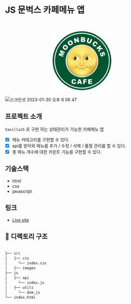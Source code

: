 # JS 문벅스 카페메뉴 앱
<br/>
<p align="middle">
  <img width="200px;" src="./src/images/moonbucks.png"/>
</p>
<img width="1732" alt="스크린샷 2023-01-30 오후 6 06 47" src="https://user-images.githubusercontent.com/77972977/215433884-f16fd1b3-0cde-4c3e-8dce-779a8921a658.png">


<br/>

## 프로젝트 소개
`VanillaJS` 로 구현 하는 상태관리가 가능한 카페메뉴 앱
- [x] 메뉴 카테고리를 구현할 수 있다.
- [x] api를 받아와 메뉴를 추가 / 수정 / 삭제 / 품절 관리를 할 수 있다.
- [x] 총 메뉴 개수에 대한 카운트 기능을 구현할 수 있다.

## 기술스택
- html
- css
- javascript

## 링크
- [Live site](https://moonbucks-menu.netlify.app)

## 📂 디렉토리 구조 

```

├── src
│   ├── css
│     └── index.css
│   ├── images
├── js
│   ├── api
│     └── index.js
│   ├── utils
│     └── dom.js
└── index.html
```
